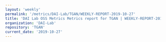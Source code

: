 ```yaml
---
layout: 'weekly'
permalink: '/metrics/DAI-Lab/TGAN/WEEKLY-REPORT-2019-10-27'
title: 'DAI Lab OSS Metrics Metrics report for TGAN | WEEKLY-REPORT-2019-10-27'
organization: 'DAI-Lab'
repository: 'TGAN'
current_date: '2019-10-27'
---
```

